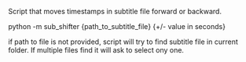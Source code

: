 Script that moves timestamps in subtitle file forward or backward.

python -m sub_shifter {path_to_subtitle_file} {+/- value in seconds}

if path to file is not provided, script will try to find subtitle file in current folder. If multiple files find it will ask to select ony one.
